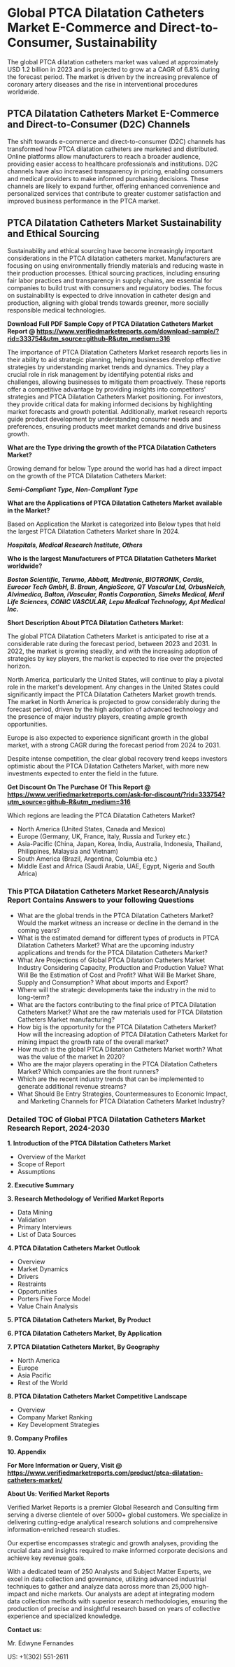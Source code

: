 <h1>Global PTCA Dilatation Catheters Market E-Commerce and Direct-to-Consumer, Sustainability</h1><p class=""><p>The global PTCA dilatation catheters market was valued at approximately USD 1.2 billion in 2023 and is projected to grow at a CAGR of 6.8% during the forecast period. The market is driven by the increasing prevalence of coronary artery diseases and the rise in interventional procedures worldwide.</p><h2>PTCA Dilatation Catheters Market E-Commerce and Direct-to-Consumer (D2C) Channels</h2><p>The shift towards e-commerce and direct-to-consumer (D2C) channels has transformed how PTCA dilatation catheters are marketed and distributed. Online platforms allow manufacturers to reach a broader audience, providing easier access to healthcare professionals and institutions. D2C channels have also increased transparency in pricing, enabling consumers and medical providers to make informed purchasing decisions. These channels are likely to expand further, offering enhanced convenience and personalized services that contribute to greater customer satisfaction and improved business performance in the PTCA market.</p><h2>PTCA Dilatation Catheters Market Sustainability and Ethical Sourcing</h2><p>Sustainability and ethical sourcing have become increasingly important considerations in the PTCA dilatation catheters market. Manufacturers are focusing on using environmentally friendly materials and reducing waste in their production processes. Ethical sourcing practices, including ensuring fair labor practices and transparency in supply chains, are essential for companies to build trust with consumers and regulatory bodies. The focus on sustainability is expected to drive innovation in catheter design and production, aligning with global trends towards greener, more socially responsible medical technologies.</p></p><p class=""><strong>Download Full PDF Sample Copy of PTCA Dilatation Catheters Market Report @ <a href="https://www.verifiedmarketreports.com/download-sample/?rid=333754&utm_source=github-R&utm_medium=316" target="_blank">https://www.verifiedmarketreports.com/download-sample/?rid=333754&utm_source=github-R&utm_medium=316</a></strong></p><p>The importance of&nbsp;PTCA Dilatation Catheters Market research reports lies in their ability to aid strategic planning, helping businesses develop effective strategies by understanding market trends and dynamics. They play a crucial role in risk management by identifying potential risks and challenges, allowing businesses to mitigate them proactively. These reports offer a competitive advantage by providing insights into competitors' strategies and PTCA Dilatation Catheters Market positioning. For investors, they provide critical data for making informed decisions by highlighting market forecasts and growth potential. Additionally, market research reports guide product development by understanding consumer needs and preferences, ensuring products meet market demands and drive business growth.</p><p><strong>What are the&nbsp;Type driving the growth of the PTCA Dilatation Catheters Market?</strong></p><p id="" class="">Growing demand for below Type around the world has had a direct impact on the growth of the PTCA Dilatation Catheters Market:</p><p class=""><em><strong>Semi-Compliant Type, Non-Compliant Type</strong></em></p><p class=""><strong>What are the&nbsp;Applications&nbsp;of PTCA Dilatation Catheters Market available in the Market?</strong></p><p id="" class="">Based on Application the Market is categorized into Below types that held the largest PTCA Dilatation Catheters Market share In 2024.</p><p class=""><em><strong>Hospitals, Medical Research Institute, Others</strong></em></p><p class=""><strong>Who is the largest Manufacturers of PTCA Dilatation Catheters Market worldwide?</strong></p><p><em><strong>Boston Scientific, Terumo, Abbott, Medtronic, BIOTRONIK, Cordis, Eurocor Tech GmbH, B. Braun, AngioScore, QT Vascular Ltd, OrbusNeich, Alvimedica, Balton, iVascular, Rontis Corporation, Simeks Medical, Meril Life Sciences, CONIC VASCULAR, Lepu Medical Technology, Apt Medical Inc.</strong></em></p><p id="" class=""><strong>Short Description About PTCA Dilatation Catheters Market:</strong></p><p>The global PTCA Dilatation Catheters Market is anticipated to rise at a considerable rate during the forecast period, between 2023 and 2031. In 2022, the market is growing steadily, and with the increasing adoption of strategies by key players, the market is expected to rise over the projected horizon.</p><p>North America, particularly the United States, will continue to play a pivotal role in the market's development. Any changes in the United States could significantly impact the PTCA Dilatation Catheters Market growth trends. The market in North America is projected to grow considerably during the forecast period, driven by the high adoption of advanced technology and the presence of major industry players, creating ample growth opportunities.</p><p>Europe is also expected to experience significant growth in the global market, with a strong CAGR during the forecast period from 2024 to 2031.</p><p>Despite intense competition, the clear global recovery trend keeps investors optimistic about the PTCA Dilatation Catheters Market, with more new investments expected to enter the field in the future.</p><p id="" class=""><strong>Get Discount On The Purchase Of This Report @ <a href="https://www.verifiedmarketreports.com/ask-for-discount/?rid=333754?utm_source=github-R&utm_medium=316" target="_blank">https://www.verifiedmarketreports.com/ask-for-discount/?rid=333754?utm_source=github-R&utm_medium=316</a></strong></p><p class="">Which regions are leading the PTCA Dilatation Catheters Market?</p><ul><li>North America (United States, Canada and Mexico)</li><li>Europe (Germany, UK, France, Italy, Russia and Turkey etc.)</li><li>Asia-Pacific (China, Japan, Korea, India, Australia, Indonesia, Thailand, Philippines, Malaysia and Vietnam)</li><li>South America (Brazil, Argentina, Columbia etc.)</li><li>Middle East and Africa (Saudi Arabia, UAE, Egypt, Nigeria and South Africa)</li></ul><h3 id="" class="">This PTCA Dilatation Catheters Market Research/Analysis Report Contains Answers to your following Questions</h3><ul><li>What are the global trends in the PTCA Dilatation Catheters Market? Would the market witness an increase or decline in the demand in the coming years?</li><li>What is the estimated demand for different types of products in PTCA Dilatation Catheters Market? What are the upcoming industry applications and trends for the PTCA Dilatation Catheters Market?</li><li>What Are Projections of Global PTCA Dilatation Catheters Market Industry Considering Capacity, Production and Production Value? What Will Be the Estimation of Cost and Profit? What Will Be Market Share, Supply and Consumption? What about imports and Export?</li><li>Where will the strategic developments take the industry in the mid to long-term?</li><li>What are the factors contributing to the final price of PTCA Dilatation Catheters Market? What are the raw materials used for PTCA Dilatation Catheters Market manufacturing?</li><li>How big is the opportunity for the PTCA Dilatation Catheters Market? How will the increasing adoption of PTCA Dilatation Catheters Market for mining impact the growth rate of the overall market?</li><li>How much is the global PTCA Dilatation Catheters Market worth? What was the value of the market In 2020?</li><li>Who are the major players operating in the PTCA Dilatation Catheters Market? Which companies are the front runners?</li><li>Which are the recent industry trends that can be implemented to generate additional revenue streams?</li><li>What Should Be Entry Strategies, Countermeasures to Economic Impact, and Marketing Channels for PTCA Dilatation Catheters Market Industry?</li></ul><h3 id="" class="">Detailed TOC of Global PTCA Dilatation Catheters Market Research Report, 2024-2030</h3><p id="" class=""><strong>1. Introduction of the PTCA Dilatation Catheters Market</strong></p><ul><li>Overview of the Market</li><li>Scope of Report</li><li>Assumptions</li></ul><p id="" class=""><strong>2. Executive Summary</strong></p><p id="" class=""><strong>3. Research Methodology of Verified Market Reports</strong></p><ul><li>Data Mining</li><li>Validation</li><li>Primary Interviews</li><li>List of Data Sources</li></ul><p id="" class=""><strong>4. PTCA Dilatation Catheters Market Outlook</strong></p><ul><li>Overview</li><li>Market Dynamics</li><li>Drivers</li><li>Restraints</li><li>Opportunities</li><li>Porters Five Force Model</li><li>Value Chain Analysis</li></ul><p id="" class=""><strong>5. PTCA Dilatation Catheters Market, By Product</strong></p><p id="" class=""><strong>6. PTCA Dilatation Catheters Market, By Application</strong></p><p id="" class=""><strong>7. PTCA Dilatation Catheters Market, By Geography</strong></p><ul><li>North America</li><li>Europe</li><li>Asia Pacific</li><li>Rest of the World</li></ul><p id="" class=""><strong>8. PTCA Dilatation Catheters Market Competitive Landscape</strong></p><ul><li>Overview</li><li>Company Market Ranking</li><li>Key Development Strategies</li></ul><p id="" class=""><strong>9. Company Profiles</strong></p><p id="" class=""><strong>10. Appendix</strong></p><p id="" class=""><strong>For More Information or Query, Visit @ <a href="https://www.verifiedmarketreports.com/product/ptca-dilatation-catheters-market/" target="_blank">https://www.verifiedmarketreports.com/product/ptca-dilatation-catheters-market/</a></strong></p><p id="" class=""><strong>About Us: Verified Market Reports</strong></p><p id="" class="">Verified Market Reports is a premier Global Research and Consulting firm serving a diverse clientele of over 5000+ global customers. We specialize in delivering cutting-edge analytical research solutions and comprehensive information-enriched research studies.</p><p id="" class="">Our expertise encompasses strategic and growth analyses, providing the crucial data and insights required to make informed corporate decisions and achieve key revenue goals.</p><p id="" class="">With a dedicated team of 250 Analysts and Subject Matter Experts, we excel in data collection and governance, utilizing advanced industrial techniques to gather and analyze data across more than 25,000 high-impact and niche markets. Our analysts are adept at integrating modern data collection methods with superior research methodologies, ensuring the production of precise and insightful research based on years of collective experience and specialized knowledge.</p><p id="" class=""><strong>Contact us:</strong></p><p id="" class="">Mr. Edwyne Fernandes</p><p id="" class="">US: +1(302) 551-2611</p>